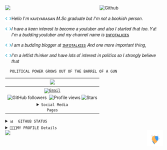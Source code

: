 <Img src="https://readme-typing-svg.herokuapp.com?font=Rye&pause=500&color=0844080&width=255&height=30&lines=CHECK+-+MY+-+PROFILE">
<img width="40%" align="right" alt="Github" src="https://github.com/KAVIYARASAN-1997/KAVIYARASAN-1997/blob/main/ETC/Screenshot_2023_0108_110354.jpg"/>

<p align="center"> 

<img height="20" width="20" align="left" src="ETC/code.gif">  H𝑒𝑙𝑙𝑜 𝐼'𝑚 ᴋᴀᴠɪʏᴀʀᴀsᴀɴ 𝑀.𝑆𝑐 𝑔𝑟𝑎𝑑𝑢𝑎𝑡𝑒 𝑏𝑢𝑡 𝐼'𝑚 𝑛𝑜𝑡 𝑎 𝑏𝑜𝑜𝑘𝑖𝑠ℎ 𝑝𝑒𝑟𝑠𝑜𝑛.  

<img height="20" width="20" align="left" src="ETC/code.gif"> 𝐼 ℎ𝑎𝑣𝑒 𝑎 𝑘𝑒𝑒𝑛 𝑖𝑛𝑡𝑒𝑟𝑒𝑠𝑡 𝑡𝑜 𝑏𝑒𝑐𝑜𝑚𝑒 𝑎 𝑦𝑜𝑢𝑡𝑢𝑏𝑒𝑟 𝑎𝑛𝑑 𝑎𝑙𝑠𝑜 𝐼 𝑠𝑡𝑎𝑟𝑡𝑒𝑑 𝑡ℎ𝑎𝑡 𝑡𝑜𝑜. 𝑌𝑎! 𝐼'𝑚 𝑎 𝑏𝑢𝑑𝑑𝑖𝑛𝑔 𝑦𝑜𝑢𝑡𝑢𝑏𝑒𝑟 𝑎𝑛𝑑 𝑚𝑦 𝑐ℎ𝑎𝑛𝑛𝑒𝑙 𝑛𝑎𝑚𝑒 𝑖𝑠   [ɪɴғᴏᴛᴀʟᴋɪᴇs](https://youtube.com/@infotalkies?si=EnSIkaIECMiOmarE)

<img height="20" width="20" align="left" src="ETC/code.gif"> 𝐼 𝑎𝑚 𝑎 𝑏𝑢𝑑𝑑𝑖𝑛𝑔 𝑏𝑙𝑜𝑔𝑔𝑒𝑟 𝑎𝑡 [ɪɴғᴏᴛᴀʟᴋɪᴇs](https://Infotalkies.code.blog/) 𝐴𝑛𝑑 𝑜𝑛𝑒 𝑚𝑜𝑟𝑒 𝑖𝑚𝑝𝑜𝑟𝑡𝑎𝑛𝑡 𝑡ℎ𝑖𝑛𝑔, 

<img height="20" width="20" align="left" src="ETC/code.gif"> 𝐼'𝑚 𝑎 𝑙𝑒𝑓𝑡𝑖𝑠𝑡 𝑡ℎ𝑖𝑛𝑘𝑒𝑟 𝑎𝑛𝑑 ℎ𝑎𝑣𝑒 𝑙𝑜𝑡𝑠 𝑜𝑓 𝑖𝑛𝑡𝑒𝑟𝑒𝑠𝑡 𝑖𝑛 𝑝𝑜𝑙𝑖𝑡𝑖𝑐𝑠 𝑠𝑜 𝐼 𝑠𝑡𝑟𝑜𝑛𝑔𝑙𝑦 𝑏𝑒𝑙𝑖𝑒𝑣𝑒 𝑡ℎ𝑎𝑡 
```
  POLITICAL POWER GROWS OUT OF THE BARREL OF A GUN 
```
</P>
<P align="center">

|<a href="https://github.com/kaviyarasan-1997"><img src="https://readme-typing-svg.herokuapp.com/?lines=I%20am;Kaviyarasan%20;5%2B%20years%20of%20coding%20Experience;Always%20Learning%20New%20Technologys&font=Pacifico&center=true&width=650&height=120&color=008888&vCenter=true&size=45%22"></a>|
|:---------------------------------------------------------------------------------------------------------------------------------------:|
|<Code><a href="mailto:kaviyarasanthala1997@gmail.com"><img alt="Email" src="https://img.shields.io/badge/Gmail-kaviyarasanthala1997@gmail.com-green?style=square&logo=gmail"></a></code>|
| ![GitHub followers](https://img.shields.io/github/followers/kaviyarasan-1997?style=square&logo=github&logoColor=black)&nbsp;   <img src="https://komarev.com/ghpvc/?username=kaviyarasan-1997" alt=" Profile views"/>     ![Stars](https://img.shields.io/github/stars/kaviyarasan-1997?label=Profile%20Stars&logo=Profile%20stars&logoColor=g) | 
| <Details><summary><code>Social Media Pages</code></summary><a href="https://kaviyarasan-1997.github.io/biodata/"><Img width="40%" height="20" align="centre" src="https://img.shields.io/badge/My-Portfolio-E31414?style=round&logo=I&logoColor=white"/> <a href="https://youtube.com/@infotalkies?si=EnSIkaIECMiOmarE"><Img src="https://img.shields.io/badge/INFOTALKIES-E31414? ?style=squar&logo=youtube&logoColor=white"/> <a href="https://www.facebook.com/Info.Talkies.official?mibextid=ZbWKwL"><img src="https://img.shields.io/badge/-Facebook-fffff7?style=square&logo=Facebook&logo-Facebook&Color=00088"></a>  <a href="https://t.me/Infotalkies"><img src="https://img.shields.io/badge/Join-Updates%20Channel-blue.svg?style=square&logo=Telegram"></a> </Details> | 
  
</p>

</Details>
<Details>

<Summary> <code>📊  GITHUB STATUS</code> </summary>

<p align="center"> 
 <img width="200" height="100" align="center" src="https://github.com/KAVIYARASAN-1997/KAVIYARASAN-1997/blob/main/ETC/inbox-zero.svg">

 |<Img width="700" src="https://github-readme-stats.vercel.app/api?username=kaviyarasan-1997&show_icons=true&80%&theme=radical"/> | ![My github stats](https://github-readme-stats.vercel.app/api/top-langs/?username=kaviyarasan-1997&theme=radical&layout=fit) |
 |:------------|:-----------:|
</P>
</Details>
<Details>
<Summary><code>🧑🏽‍💻MY PROFILE Details</code></summary>

|Check my profile|<a href="https://github.com/KAVIYARASAN-1997/KAVIYARASAN-1997/blob/main/Profile.md">My Profile</a>|
|:----:|:----:|
|Language and tools|<a href="https://github.com/KAVIYARASAN-1997/KAVIYARASAN-1997/blob/main/Language.md">Language Tools</a>|
|Achievements|<a href="https://github.com/KAVIYARASAN-1997/KAVIYARASAN-1997/blob/main/Achievements.md">Achievements</a>|
|Cantact and Updates|<a href="https://github.com/KAVIYARASAN-1997/KAVIYARASAN-1997/blob/main/Update.md">Cantact</a>|
|My Projects|<a href="https://github.com/KAVIYARASAN-1997/KAVIYARASAN-1997/blob/main/Works.md">My Projects</a>|

</Details>
<Img width="50" height="50" align="right" src="ETC/handshake.gif">
<a href="https://GitHub.com/kaviyarasan-1997"><Img width="210" align="left" src="https://img.shields.io/badge/THANKS%20FOR-VISITING%20-blue?style=squre&align=center&logo=github"/></a>
